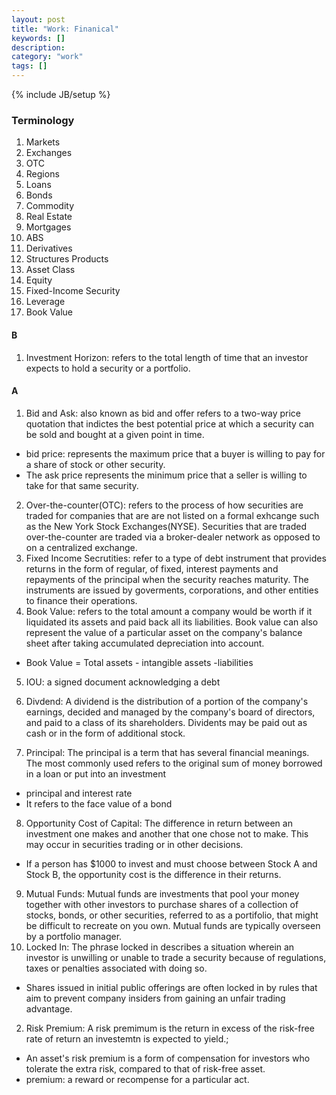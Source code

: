```yaml
---
layout: post
title: "Work: Finanical"
keywords: []
description: 
category: "work"
tags: []
---
```

{% include JB/setup %}


### Terminology
1. Markets
2. Exchanges
3. OTC
4. Regions
5. Loans
6. Bonds
7. Commodity
8. Real Estate
9. Mortgages
1. ABS
2. Derivatives
3. Structures Products
4. Asset Class
5. Equity
6. Fixed-Income Security
7. Leverage
8. Book Value


#### B
1. Investment Horizon: refers to the total length of time that an investor
   expects to hold a security or a portfolio.


#### A
1. Bid and Ask: also known as bid and offer refers to a two-way price quotation
   that indictes the best potential price at which a security can be sold and
   bought at a given point in time.
- bid price: represents the maximum price that a buyer is willing to pay for a
  share of stock or other security.
- The ask price represents the minimum price that a seller is willing to take
  for that same security.

2. Over-the-counter(OTC): refers to the process of how securities are traded for
   companies that are are not listed on a formal exhcange such as the New York
   Stock Exchanges(NYSE). Securities that are traded over-the-counter are traded
   via a broker-dealer network as opposed to on a centralized exchange.
3. Fixed Income Secrutities: refer to a type of debt instrument that provides
   returns in the form of regular, of fixed, interest payments and repayments of
   the principal when the security reaches maturity. The instruments are issued
   by goverments, corporations, and other entities to finance their operations.
4. Book Value: refers to the total amount a company would be worth if it
   liquidated its assets and paid back all its liabilities. Book value can also
   represent the value of a particular asset on the company's balance sheet
   after taking accumulated depreciation into account.
- Book Value = Total assets - intangible assets -liabilities

5. IOU: a signed document acknowledging a debt

6. Divdend: A dividend is the distribution of a portion of the company's
   earnings, decided and managed by the company's board of directors, and paid
   to a class of its shareholders. Dividents may be paid out as cash or in the
   form of additional stock.
7. Principal: The principal is a term that has several financial meanings. The
   most commonly used refers to the original sum of money borrowed in a loan or
   put into an investment
- principal and interest rate
- It refers to the face value of a bond

8. Opportunity Cost of Capital: The difference in return between an investment
   one makes and another that one chose not to make. This may occur in
   securities trading or in other decisions. 
- If a person has $1000 to invest and must choose between Stock A and Stock B,
  the opportunity cost is the difference in their returns.

9. Mutual Funds: Mutual funds are investments that pool your money together with
   other investors to purchase shares of a collection of stocks, bonds, or other
   securities, referred to as a portifolio, that might be difficult to recreate
   on you own. Mutual funds are typically overseen by a portfolio manager.
1. Locked In: The phrase locked in describes a situation wherein an investor is
   unwilling or unable to trade a security because of regulations, taxes or
   penalties associated with doing so.
- Shares issued in initial public offerings are often locked in by rules that
  aim to prevent company insiders from gaining an unfair trading advantage.

2. Risk Premium: A risk premimum is the return in excess of the risk-free rate
   of return an investemtn is expected to yield.;
- An asset's risk premium is a form of compensation for investors who tolerate
  the extra risk, compared to that of risk-free asset.
- premium: a reward or recompense for a particular act.


